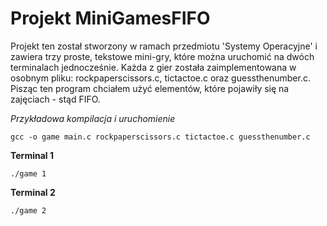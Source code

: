 
# Projekt MiniGamesFIFO

Projekt ten został stworzony w ramach przedmiotu 'Systemy Operacyjne' i zawiera trzy proste, tekstowe mini-gry, które można uruchomić na dwóch terminalach jednocześnie. Każda z gier została zaimplementowana w osobnym pliku: rockpaperscissors.c, tictactoe.c oraz guessthenumber.c.
Pisząc ten program chciałem użyć elementów, które pojawiły się na zajęciach - stąd FIFO.

*Przykładowa kompilacja i uruchomienie*

```
gcc -o game main.c rockpaperscissors.c tictactoe.c guessthenumber.c
```

**Terminal 1**
```
./game 1
```
**Terminal 2**
```
./game 2
```
